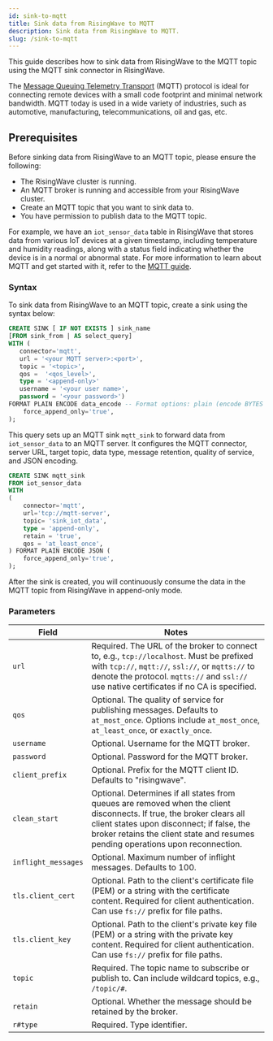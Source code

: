 ```yaml
---
id: sink-to-mqtt
title: Sink data from RisingWave to MQTT
description: Sink data from RisingWave to MQTT.
slug: /sink-to-mqtt
---
```

This guide describes how to sink data from RisingWave to the MQTT topic using the MQTT sink connector in RisingWave.

The [Message Queuing Telemetry Transport](https://mqtt.org/) (MQTT) protocol is ideal for connecting remote devices with a small code footprint and minimal network bandwidth. MQTT today is used in a wide variety of industries, such as automotive, manufacturing, telecommunications, oil and gas, etc.

## Prerequisites

Before sinking data from RisingWave to an MQTT topic, please ensure the following:

- The RisingWave cluster is running.
- An MQTT broker is running and accessible from your RisingWave cluster.
- Create an MQTT topic that you want to sink data to.
- You have permission to publish data to the MQTT topic.

For example, we have an `iot_sensor_data` table in RisingWave that stores data from various IoT devices at a given timestamp, including temperature and humidity readings, along with a status field indicating whether the device is in a normal or abnormal state. For more information to learn about MQTT and get started with it, refer to the [MQTT guide](https://mqtt.org/getting-started/).
### Syntax
To sink data from RisingWave to an MQTT topic, create a sink using the syntax below:

```sql
CREATE SINK [ IF NOT EXISTS ] sink_name
[FROM sink_from | AS select_query]
WITH (
   connector='mqtt',
   url = '<your MQTT server>:<port>',
   topic = '<topic>',
   qos =  '<qos_level>', 
   type = '<append-only>'
   username = '<your user name>',
   password = '<your password>')
FORMAT PLAIN ENCODE data_encode -- Format options: plain (encode BYTES and JSON) (
    force_append_only='true',
);
```
This query sets up an MQTT sink `mqtt_sink` to forward data from `iot_sensor_data` to an MQTT server. It configures the MQTT connector, server URL, target topic, data type, message retention, quality of service, and JSON encoding.

```sql
CREATE SINK mqtt_sink
FROM iot_sensor_data 
WITH
(
    connector='mqtt',
    url='tcp://mqtt-server',
    topic= 'sink_iot_data',
    type = 'append-only',
    retain = 'true',
    qos = 'at_least_once',
) FORMAT PLAIN ENCODE JSON (
    force_append_only='true',
);
```
After the sink is created, you will continuously consume the data in the MQTT topic from RisingWave in append-only mode.

### Parameters

| Field              | Notes                                                                                                                                                                                                                                                                                                                                                                                                                                                                                                               |
|--------------------|---------------------------------------------------------------------------------------------------------------------------------------------------------------------------------------------------------------------------------------------------------------------------------------------------------------------------------------------------------------------------------------------------------------------------------------------------------------------------------------------------------------------|
| `url`              | Required. The URL of the broker to connect to, e.g., `tcp://localhost`. Must be prefixed with `tcp://`, `mqtt://`, `ssl://`, or `mqtts://` to denote the protocol. `mqtts://` and `ssl://` use native certificates if no CA is specified.                                                                                                                                                                                                                                                                          |
| `qos`              | Optional. The quality of service for publishing messages. Defaults to `at_most_once`. Options include `at_most_once`, `at_least_once`, or `exactly_once`.                                                                                                                                                                                                                                                                                                                                                            |
| `username`         | Optional. Username for the MQTT broker.                                                                                                                                                                                                                                                                                                                                                                                                                                                                               |
| `password`         | Optional. Password for the MQTT broker.                                                                                                                                                                                                                                                                                                                                                                                                                                                                               |
| `client_prefix`    | Optional. Prefix for the MQTT client ID. Defaults to "risingwave".                                                                                                                                                                                                                                                                                                                                                                                                                                                    |
| `clean_start`      | Optional. Determines if all states from queues are removed when the client disconnects. If true, the broker clears all client states upon disconnect; if false, the broker retains the client state and resumes pending operations upon reconnection.                                                                                                                                                                                                                                                             |
| `inflight_messages`| Optional. Maximum number of inflight messages. Defaults to 100.                                                                                                                                                                                                                                                                                                                                                                                                                                                      |
| `tls.client_cert`  | Optional. Path to the client's certificate file (PEM) or a string with the certificate content. Required for client authentication. Can use `fs://` prefix for file paths.                                                                                                                                                                                                                                                                               |
| `tls.client_key`   | Optional. Path to the client's private key file (PEM) or a string with the private key content. Required for client authentication. Can use `fs://` prefix for file paths.                                                                                                                                                                                                                                                                                 |
| `topic`            | Required. The topic name to subscribe or publish to. Can include wildcard topics, e.g., `/topic/#`.                                                                                                                                                                                                                                                                                                                                                                                                                  |
| `retain`           | Optional. Whether the message should be retained by the broker.                                                                                                                                                                                                                                                                                                                                                                                                                                                       |
| `r#type`           | Required. Type identifier.                                                                                                                                                                                                                                                                                                                                                                                                                                                                                            |

